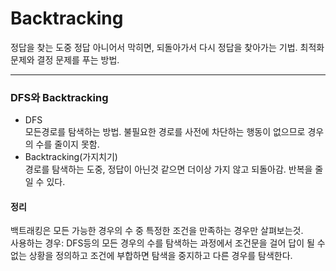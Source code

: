 # Backtracking

정답을 찾는 도중 정답 아니어서 막히면, 되돌아가서 다시 정답을 찾아가는 기법. 최적화 문제와 결정 문제를 푸는 방법.

---

### DFS와 Backtracking

- DFS  
  모든경로를 탐색하는 방법. 불필요한 경로를 사전에 차단하는 행동이 없으므로 경우의 수를 줄이지 못함.
- Backtracking(가지치기)  
  경로를 탐색하는 도중, 정답이 아닌것 같으면 더이상 가지 않고 되돌아감. 반복을 줄일 수 있다.

#### 정리

백트래킹은 모든 가능한 경우의 수 중 특정한 조건을 만족하는 경우만 살펴보는것.  
사용하는 경우: DFS등의 모든 경우의 수를 탐색하는 과정에서 조건문을 걸어 답이 될 수 없는 상황을 정의하고 조건에 부합하면 탐색을 중지하고 다른 경우를 탐색한다.
